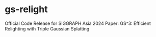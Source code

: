 # gs-relight
Official Code Release for SIGGRAPH Asia 2024 Paper: GS^3: Efficient Relighting with Triple Gaussian Splatting
